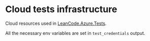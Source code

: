 # Cloud tests infrastructure

Cloud resources used in [LeanCode.Azure.Tests](../test/Infrastructure/LeanCode.Azure.Tests/LeanCode.Azure.Tests.csproj).

All the necessary env variables are set in `test_credentials` output.
